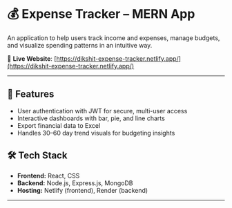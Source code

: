# 💰 Expense Tracker – MERN App  

An application to help users track income and expenses, manage budgets, and visualize spending patterns in an intuitive way.  

🔗 **Live Website**: [https://dikshit-expense-tracker.netlify.app/](https://dikshit-expense-tracker.netlify.app/)  

---

## 🚀 Features  
- User authentication with JWT for secure, multi-user access  
- Interactive dashboards with bar, pie, and line charts  
- Export financial data to Excel  
- Handles 30–60 day trend visuals for budgeting insights  

## 🛠️ Tech Stack  
- **Frontend:** React, CSS  
- **Backend:** Node.js, Express.js, MongoDB  
- **Hosting:** Netlify (frontend), Render (backend)  

---
